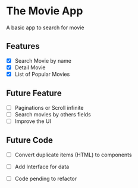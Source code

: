 # The Movie App 

A basic app to search for movie 


## Features

- [x]  Search Movie by name
- [x]  Detail Movie 
- [x]  List of Popular Movies

## Future Feature

- [ ] Paginations or Scroll infinite
- [ ] Search movies by others fields
- [ ] Improve the UI

## Future Code 

- [ ] Convert duplicate items (HTML) to components
- [ ] Add Interface for data 
- [ ] Code pending to refactor


